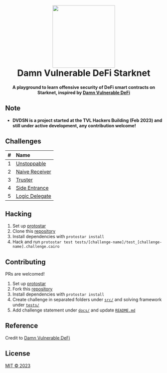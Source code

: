 <h1 id="readme-title" align="center">
    <img src="./assets/StarkNet-Icon.png" width="200"/>
    <br>
    Damn Vulnerable DeFi Starknet
</h1>

<h4 id="readme-description" align="center">
    A playground to learn offensive security of DeFi smart contracts on Starknet, inspired by <a href="https://www.damnvulnerabledefi.xyz/">Damn Vulnerable DeFi</a>
</h4>

## Note
- **DVDSN is a project started at the TVL Hackers Building (Feb 2023) and still under active development, any contribution welcome!**

## Challenges

| #    | Name                                    |
| :--- | :-------------------------------------- |
| 1    | [Unstoppable](docs/Unstoppable.md)      |
| 2    | [Naive Receiver](docs/NaiveReceiver.md) |
| 3    | [Truster](docs/Truster.md)              |
| 4    | [Side Entrance](docs/SideEntrance.md)   |
| 5    | [Logic Delegate](docs/LogicDelegate.md) |

## Hacking

1. Set up [protostar](https://github.com/software-mansion/protostar)
2. Clone this [repository](https://github.com/quasarlabsXYZ/dvdsn)
3. Install dependencies with `protostar install`
4. Hack and run `protostar test tests/[challenge-name]/test_[challenge-name].challenge.cairo`

## Contributing

PRs are welcomed!

1. Set up [protostar](https://github.com/software-mansion/protostar)
2. Fork this [repository](https://github.com/quasarlabsXYZ/dvdsn)
3. Install dependencies with `protostar install`
4. Create challenge in separated folders under [`src/`](src/) and solving framework under [`tests/`](tests/)
5. Add challenge statement under [`docs/`](docs/) and update [`README.md`](README.md)

## Reference

Credit to [Damn Vulnerable DeFi](https://www.damnvulnerabledefi.xyz/)

## License

[MIT © 2023](LICENSE)
